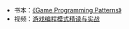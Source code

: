 - 书本：[《Game Programming Patterns》](https://gameprogrammingpatterns.com/)
- 视频：[游戏编程模式精读与实战](https://www.bilibili.com/video/BV1MU4y1U7jc)
